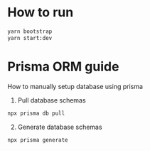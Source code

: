 # How to run

```bash
yarn bootstrap
yarn start:dev
```

# Prisma ORM guide

How to manually setup database using prisma

1. Pull database schemas

```bash
npx prisma db pull
```

2. Generate database schemas

```bash
npx prisma generate
```
